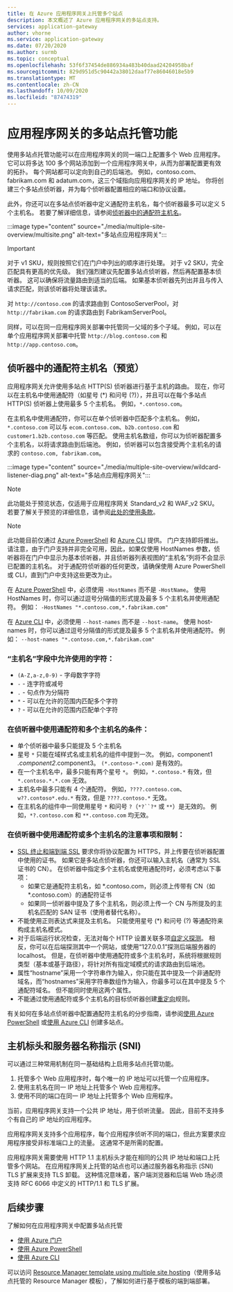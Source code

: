 ```yaml
---
title: 在 Azure 应用程序网关上托管多个站点
description: 本文概述了 Azure 应用程序网关的多站点支持。
services: application-gateway
author: vhorne
ms.service: application-gateway
ms.date: 07/20/2020
ms.author: surmb
ms.topic: conceptual
ms.openlocfilehash: 53f6f37454de886934a483b40daad24204958baf
ms.sourcegitcommit: 829d951d5c90442a38012daaf77e86046018e5b9
ms.translationtype: MT
ms.contentlocale: zh-CN
ms.lasthandoff: 10/09/2020
ms.locfileid: "87474319"
---
```

# <a name="application-gateway-multiple-site-hosting"></a>应用程序网关的多站点托管功能

使用多站点托管功能可以在应用程序网关的同一端口上配置多个 Web 应用程序。 它可以将多达 100 多个网站添加到一个应用程序网关中，从而为部署配置更有效的拓扑。 每个网站都可以定向到自己的后端池。 例如，contoso.com、fabrikam.com 和 adatum.com，这三个域指向应用程序网关的 IP 地址。 你将创建三个多站点侦听器，并为每个侦听器配置相应的端口和协议设置。 

此外，你还可以在多站点侦听器中定义通配符主机名，每个侦听器最多可以定义 5 个主机名。 若要了解详细信息，请参阅[侦听器中的通配符主机名](#wildcard-host-names-in-listener-preview)。

:::image type="content" source="./media/multiple-site-overview/multisite.png" alt-text="多站点应用程序网关":::

> [!IMPORTANT]
> 对于 v1 SKU，规则按照它们在门户中列出的顺序进行处理。 对于 v2 SKU，完全匹配具有更高的优先级。 我们强烈建议先配置多站点侦听器，然后再配置基本侦听器。  这可以确保将流量路由到适当的后端。 如果基本侦听器先列出并且与传入请求匹配，则该侦听器将处理该请求。

对 `http://contoso.com` 的请求路由到 ContosoServerPool，对 `http://fabrikam.com` 的请求路由到 FabrikamServerPool。

同样，可以在同一应用程序网关部署中托管同一父域的多个子域。 例如，可以在单个应用程序网关部署中托管 `http://blog.contoso.com` 和 `http://app.contoso.com`。

## <a name="wildcard-host-names-in-listener-preview"></a>侦听器中的通配符主机名（预览）

应用程序网关允许使用多站点 HTTP(S) 侦听器进行基于主机的路由。 现在，你可以在主机名中使用通配符（如星号 (*) 和问号 (?)），并且可以在每个多站点 HTTP(S) 侦听器上使用最多 5 个主机名。 例如，`*.contoso.com`。

在主机名中使用通配符，你可以在单个侦听器中匹配多个主机名。 例如，`*.contoso.com` 可以与 `ecom.contoso.com`、`b2b.contoso.com` 和 `customer1.b2b.contoso.com` 等匹配。 使用主机名数组，你可以为侦听器配置多个主机名，以将请求路由到后端池。 例如，侦听器可以包含接受两个主机名的请求的 `contoso.com, fabrikam.com`。

:::image type="content" source="./media/multiple-site-overview/wildcard-listener-diag.png" alt-text="多站点应用程序网关":::

>[!NOTE]
> 此功能处于预览状态，仅适用于应用程序网关 Standard_v2 和 WAF_v2 SKU。 若要了解关于预览的详细信息，请参阅[此处的使用条款](https://azure.microsoft.com/support/legal/preview-supplemental-terms/)。

>[!NOTE]
>此功能目前仅通过 [Azure PowerShell](tutorial-multiple-sites-powershell.md) 和 [Azure CLI](tutorial-multiple-sites-cli.md) 提供。 门户支持即将推出。
> 请注意，由于门户支持并非完全可用，因此，如果仅使用 HostNames 参数，侦听器将在门户中显示为基本侦听器，并且侦听器列表视图的“主机名”列将不会显示已配置的主机名。 对于通配符侦听器的任何更改，请确保使用 Azure PowerShell 或 CLI，直到门户中支持这些更改为止。

在 [Azure PowerShell](tutorial-multiple-sites-powershell.md) 中，必须使用 `-HostNames` 而不是 `-HostName`。 使用 HostNames 时，你可以通过逗号分隔值的形式提及最多 5 个主机名并使用通配符。 例如： `-HostNames "*.contoso.com,*.fabrikam.com"`

在 [Azure CLI](tutorial-multiple-sites-cli.md) 中，必须使用 `--host-names` 而不是 `--host-name`。 使用 host-names 时，你可以通过逗号分隔值的形式提及最多 5 个主机名并使用通配符。 例如： `--host-names "*.contoso.com,*.fabrikam.com"`

### <a name="allowed-characters-in-the-host-names-field"></a>“主机名”字段中允许使用的字符：

* `(A-Z,a-z,0-9)` - 字母数字字符
* `-` - 连字符或减号
* `.` - 句点作为分隔符
*   `*` - 可以在允许的范围内匹配多个字符
*   `?` - 可以在允许的范围内匹配单个字符

### <a name="conditions-for-using-wildcard-characters-and-multiple-host-names-in-a-listener"></a>在侦听器中使用通配符和多个主机名的条件：

*   单个侦听器中最多只能提及 5 个主机名
*   星号 `*` 只能在域样式名或主机名的组件中提到一次。 例如，component1 *.component2*.component3。 `(*.contoso-*.com)` 是有效的。
*   在一个主机名中，最多只能有两个星号 `*`。 例如，`*.contoso.*` 有效，但 `*.contoso.*.*.com` 无效。
*   主机名中最多只能有 4 个通配符。 例如，`????.contoso.com`、`w??.contoso*.edu.*` 有效，但是 `????.contoso.*` 无效。
*   在主机名的组件中一同使用星号 `*` 和问号 `?`（`*?``?*` 或 `**`）是无效的。 例如，`*?.contoso.com` 和 `**.contoso.com` 均无效。

### <a name="considerations-and-limitations-of-using-wildcard-or-multiple-host-names-in-a-listener"></a>在侦听器中使用通配符或多个主机名的注意事项和限制：

*   [SSL 终止和端到端 SSL](ssl-overview.md) 要求你将协议配置为 HTTPS，并上传要在侦听器配置中使用的证书。 如果它是多站点侦听器，你还可以输入主机名（通常为 SSL 证书的 CN）。 在侦听器中指定多个主机名或使用通配符时，必须考虑以下事项：
    *   如果它是通配符主机名，如 *.contoso.com，则必须上传带有 CN（如 *.contoso.com）的通配符证书
    *   如果同一侦听器中提及了多个主机名，则必须上传一个 CN 与所提及的主机名匹配的 SAN 证书（使用者替代名称）。
*   不能使用正则表达式来提及主机名。 只能使用星号 (*) 和问号 (?) 等通配符来构成主机名模式。
*   对于后端运行状况检查，无法对每个 HTTP 设置关联多项[自定义探测](application-gateway-probe-overview.md)。 相反，你可以在后端探测其中一个网站，或使用“127.0.0.1”探测后端服务器的 localhost。 但是，在侦听器中使用通配符或多个主机名时，系统将根据规则类型（基本或基于路径），将针对所有指定域模式的请求路由到后端池。
*   属性“hostname”采用一个字符串作为输入，你只能在其中提及一个非通配符域名，而“hostnames”采用字符串数组作为输入，你最多可以在其中提及 5 个通配符域名。 但不能同时使用这两个属性。
*   不能通过使用通配符或多个主机名的目标侦听器创建[重定向](redirect-overview.md)规则。

有关如何在多站点侦听器中配置通配符主机名的分步指南，请参阅[使用 Azure PowerShell](tutorial-multiple-sites-powershell.md) 或[使用 Azure CLI](tutorial-multiple-sites-cli.md) 创建多站点。

## <a name="host-headers-and-server-name-indication-sni"></a>主机标头和服务器名称指示 (SNI)

可以通过三种常用机制在同一基础结构上启用多站点托管功能。

1. 托管多个 Web 应用程序时，每个唯一的 IP 地址可以托管一个应用程序。
2. 使用主机名在同一 IP 地址上托管多个 Web 应用程序。
3. 使用不同的端口在同一 IP 地址上托管多个 Web 应用程序。

当前，应用程序网关支持一个公共 IP 地址，用于侦听流量。 因此，目前不支持多个有自己的 IP 地址的应用程序。 

应用程序网关支持多个应用程序，每个应用程序侦听不同的端口，但此方案要求应用程序接受非标准端口上的流量。 这通常不是所需的配置。

应用程序网关需要使用 HTTP 1.1 主机标头才能在相同的公共 IP 地址和端口上托管多个网站。 在应用程序网关上托管的站点也可以通过服务器名称指示 (SNI) TLS 扩展来支持 TLS 卸载。 这种情况意味着，客户端浏览器和后端 Web 场必须支持 RFC 6066 中定义的 HTTP/1.1 和 TLS 扩展。

## <a name="next-steps"></a>后续步骤

了解如何在应用程序网关中配置多站点托管
* [使用 Azure 门户](create-multiple-sites-portal.md)
* [使用 Azure PowerShell](tutorial-multiple-sites-powershell.md) 
* [使用 Azure CLI](tutorial-multiple-sites-cli.md)

可以访问 [Resource Manager template using multiple site hosting](https://github.com/Azure/azure-quickstart-templates/blob/master/201-application-gateway-multihosting)（使用多站点托管的 Resource Manager 模板），了解如何进行基于模板的端到端部署。

